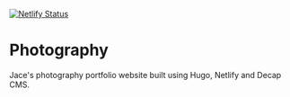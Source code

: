 [![Netlify Status](https://api.netlify.com/api/v1/badges/001bbdf5-b0fa-4900-99fb-e24fc2f33d1a/deploy-status)](https://app.netlify.com/sites/jaceys/deploys)

# Photography

Jace's photography portfolio website built using Hugo, Netlify and Decap CMS.
